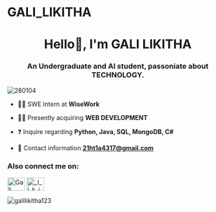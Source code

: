 # GALI_LIKITHA
<h1 align="center">Hello👋, I'm GALI LIKITHA </h1>
<h3 align="center">An Undergraduate and AI student, passoniate about TECHNOLOGY.</h3>

<p align="left"> <img src="https://komarev.com/ghpvc/?username=280104&label=Profile%20views&color=0e75b6&style=flat" alt="280104" /> </p>

- 👩‍💻 SWE Intern at **WiseWork**

- 👩‍💻 Presently acquiring **WEB DEVELOPMENT**

- ❓ Inquire regarding **Python, Java, SQL, MongoDB, C#**

- 📧 Contact information **21ht1a4317@gmail.com**

<h3 align="left">Also connect me on:</h3>
<p align="left">
<a href="https://www.linkedin.com/in/likitha-gali/" target="blank"><img align="center" src="https://raw.githubusercontent.com/rahuldkjain/github-profile-readme-generator/master/src/images/icons/Social/linked-in-alt.svg" alt="Gali Likitha" height="30" width="40" /></a>
<a href="https://instagram.com/_l_i_k_i_t_h_a.__" target="blank"><img align="center" src="https://raw.githubusercontent.com/rahuldkjain/github-profile-readme-generator/master/src/images/icons/Social/instagram.svg" alt="_l_i_k_i_t_h_a.__" height="30" width="40" /></a>
</p>

<p><img align="center" src="https://github-readme-stats.vercel.app/api/top-langs?username=galilikitha123&show_icons=true&locale=en&layout=compact" alt="galilikitha123" /></p>
